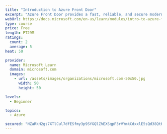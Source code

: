 ```yaml
---
title: "Introduction to Azure Front Door"
excerpt: "Azure Front Door provides a fast, reliable, and secure modern cloud content delivery network, integrated with intelligent threat protection."
webUrl: https://docs.microsoft.com/en-us/learn/modules/intro-to-azure-front-door/
type: course
price: Free
length: PT29M
ratings:
  count: 2
  average: 5
heat: 50

provider:
  name: Microsoft Learn
  domain: microsoft.com
  images:
    - url: /assets/images/organizations/microsoft.com-50x50.jpg
      width: 50
      height: 50

levels:
  - Beginner

topics:
  - Azure

secured: "NZaRkH2gs7XTlCul7dfESfmy3p9SYGQlZhEXSqpF3rVYmkCdxxlE5sQd38QtHuleTukBALBuOPifyAYu5u2FxtV99qUxdDh3r+JhMfajXgVnY4IaRq/1GK84IOxA3XzZKhANnaRAvQnVLDKi2JTkoE0RMk3+sgvygTf0kIvNGjeA63lC/ecCi9e/L4aVg4nZq8fFMcgOdfM5+LRxG5WAb7ZQWPYH8pwx58zLNAOy/ZWNs0BkxsZYTVI+L5ZvGc22mCGrER3kUKItu9bwgknqkUYK7h8pHbJsnYBON92RPrV2O2vqVY836UAYTU38ep6dwbHie6TNrK2BXp01FeyIqoMdxWR+oBN/RZgililoPFDckHKeWM/x8ZQ0QF5A5PGICljbb8Im4IJvuD7h5IgvcHlqNceOI6sowseOlPZmeCY=;XgNUehBQ7UVnV6nQAbRGtQ=="
---
```


